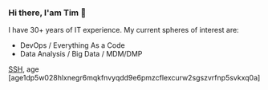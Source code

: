 ### Hi there, I'am Tim 👋

<!--
**timaliev/timaliev** is a ✨ _special_ ✨ repository because its `README.md` (this file) appears on your GitHub profile.

Here are some ideas to get you started:

- 🔭 I’m currently working on ...
- 🌱 I’m currently learning ...
- 👯 I’m looking to collaborate on ...
- 🤔 I’m looking for help with ...
- 💬 Ask me about ...
- 📫 How to reach me: ...
- 😄 Pronouns: ...
- ⚡ Fun fact: ...
-->
I have 30+ years of IT experience.
My current spheres of interest are:
* DevOps / Everything As a Code
* Data Analysis / Big Data / MDM/DMP

[SSH](https://github.com/timaliev.keys), age [age1dp5w028hlxnegr6mqkfnvyqdd9e6pmzcflexcurw2sgszvrfnp5svkxq0a]
